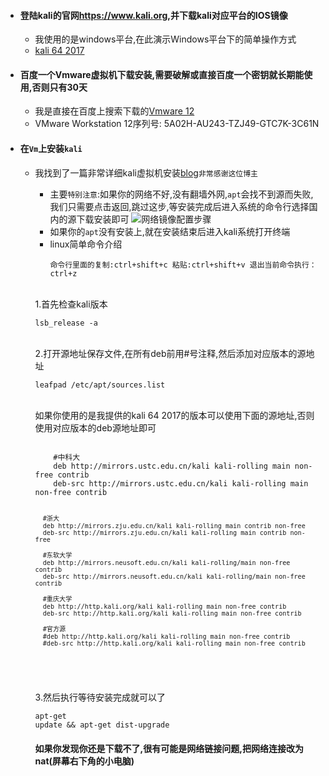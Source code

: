 * #### 登陆kali的官网<https://www.kali.org>,并下载kali对应平台的IOS镜像
  * 我使用的是windows平台,在此演示Windows平台下的简单操作方式
  * [kali 64 2017](http://cdimage.kali.org/kali-2017.1/kali-linux-2017.1-amd64.iso)
* #### 百度一个Vmware虚拟机下载安装,需要破解或直接百度一个密钥就长期能使用,否则只有30天
  * 我是直接在百度上搜索下载的[Vmware 12](https://www.baidu.com/link?url=OnpkZVL2xczWDsJxPDw-GoxStZibtaG20qEiIozTdcLhY7N-UvGWREZy98gBPikHPeGZKJB1Rs2JDI2rdPxy9j855dh321aU0edIWJS4EY_&wd=&eqid=992fdb3c0000b97100000004599ca73c)
  * VMware Workstation 12序列号: 5A02H-AU243-TZJ49-GTC7K-3C61N
* #### 在`Vm`上安装`kali`
  * 我找到了一篇非常详细kali虚拟机安装[blog](http://blog.csdn.net/u012318074/article/details/71601382)`非常感谢这位博主`
    * 主要`特别注意`:如果你的网络不好,没有翻墙外网,`apt`会找不到源而失败,我们只需要点击返回,跳过这步,等安装完成后进入系统的命令行选择国内的源下载安装即可
    ![网络镜像配置步骤](https://raw.githubusercontent.com/Caogenyuan/kali-msf/master/res/1.png)
    * 如果你的`apt`没有安装上,就在安装结束后进入kali系统打开终端
    * linux简单命令介绍
      <pre><code>命令行里面的复制:ctrl+shift+c 粘贴:ctrl+shift+v 退出当前命令执行：ctrl+z</code></pre>
    </br>
     1.首先检查kali版本
      <pre><code>lsb_release -a</code></pre>
    </br>
     2.打开源地址保存文件,在所有deb前用#号注释,然后添加对应版本的源地址
      <pre><code>leafpad /etc/apt/sources.list</code></pre>
    </br>
      如果你使用的是我提供的kali 64 2017的版本可以使用下面的源地址,否则使用对应版本的deb源地址即可
      <pre><code>
        #中科大
        deb http://mirrors.ustc.edu.cn/kali kali-rolling main non-free contrib
        deb-src http://mirrors.ustc.edu.cn/kali kali-rolling main non-free contrib

          #浙大
          deb http://mirrors.zju.edu.cn/kali kali-rolling main contrib non-free
          deb-src http://mirrors.zju.edu.cn/kali kali-rolling main contrib non-free

          #东软大学
          deb http://mirrors.neusoft.edu.cn/kali kali-rolling/main non-free contrib
          deb-src http://mirrors.neusoft.edu.cn/kali kali-rolling/main non-free contrib

          #重庆大学
          deb http://http.kali.org/kali kali-rolling main non-free contrib
          deb-src http://http.kali.org/kali kali-rolling main non-free contrib

          #官方源
          #deb http://http.kali.org/kali kali-rolling main non-free contrib
          #deb-src http://http.kali.org/kali kali-rolling main non-free contrib
      </code></pre>
    </br>
      3.然后执行等待安装完成就可以了
        <pre><code>apt-get update && apt-get dist-upgrade</pre></code>
     #### 如果你发现你还是下载不了,很有可能是网络链接问题,把网络连接改为nat(屏幕右下角的小电脑)

